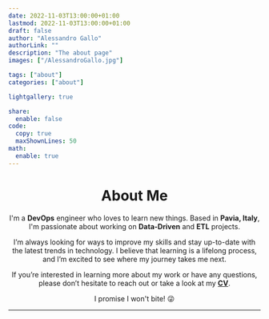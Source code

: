 ```yaml
---
date: 2022-11-03T13:00:00+01:00
lastmod: 2022-11-03T13:00:00+01:00
draft: false
author: "Alessandro Gallo"
authorLink: ""
description: "The about page"
images: ["/AlessandroGallo.jpg"]

tags: ["about"]
categories: ["about"]

lightgallery: true

share:
  enable: false
code:
  copy: true
  maxShownLines: 50
math:
  enable: true
---
```


<h1 style="text-align: center;">About Me</h1>


<p align="center">I'm a <strong>DevOps</strong> engineer who loves to learn new things. Based in <strong>Pavia, Italy</strong>, I'm passionate about working on <strong>Data-Driven</strong> and <strong>ETL</strong> projects. </p>

<p align="center">I’m always looking for ways to improve my skills and stay up-to-date with the latest trends in technology. I believe that learning is a lifelong process, and I’m excited to see where my journey takes me next. </p>

<p align="center">If you’re interested in learning more about my work or have any questions, please don’t hesitate to reach out or take a look at my <a href="https://github.com/AleG03/resume/releases/latest/download/AlessandroGallo_CV.pdf"><strong>CV</strong></a>. </p>

<p align="center">I promise I won't bite! 😜</p>

---
